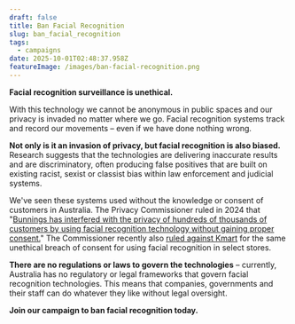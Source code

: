 ```yaml
---
draft: false
title: Ban Facial Recognition
slug: ban_facial_recognition
tags:
  - campaigns
date: 2025-10-01T02:48:37.958Z
featureImage: /images/ban-facial-recognition.png
---
```

**Facial recognition surveillance is unethical.**

With this technology we cannot be anonymous in public spaces and our privacy is invaded no matter where we go. Facial recognition systems track and record our movements – even if we have done nothing wrong.

**Not only is it an invasion of privacy, but facial recognition is also biased.** Research suggests that the technologies are delivering inaccurate results and are discriminatory, often producing false positives that are built on existing racist, sexist or classist bias within law enforcement and judicial systems.

We've seen these systems used without the knowledge or consent of customers in Australia. The Privacy Commissioner ruled in 2024 that "[Bunnings has interfered with the privacy of hundreds of thousands of customers by using facial recognition technology without gaining proper consent.](https://www.abc.net.au/news/2024-11-19/oaic-investigation-into-bunnings-facial-recognition/104613700)" The Commissioner recently also [ruled against Kmart](https://www.abc.net.au/news/2025-09-18/kmart-facial-recognition-technology-privacy-commissioner/105785802) for the same unethical breach of consent for using facial recognition in select stores.

**There are no regulations or laws to govern the technologies** – currently, Australia has no regulatory or legal frameworks that govern facial recognition technologies. This means that companies, governments and their staff can do whatever they like without legal oversight.

**Join our campaign to ban facial recognition today.**

<link href='https://actionnetwork.org/css/style-embed-v3.css' rel='stylesheet' type='text/css' /><script src='https://actionnetwork.org/widgets/v5/form/facial-recognition-sign-up?format=js&source=widget'></script><div id='can-form-area-facial-recognition-sign-up' style='width: 100%'><!-- this div is the target for our HTML insertion --></div>